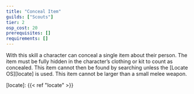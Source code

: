 ```yaml
---
title: "Conceal Item"
guilds: ["Scouts"]
tier: 2
osp_cost: 20
prerequisites: []
requirements: []
---
```

With this skill a character can conceal a single item about their person. The item must be fully hidden in the character’s clothing or kit to count as concealed. This item cannot then be found by searching unless the [Locate OS][locate] is used. This item cannot be larger than a small melee weapon.

[locate]: {{< ref "locate" >}}